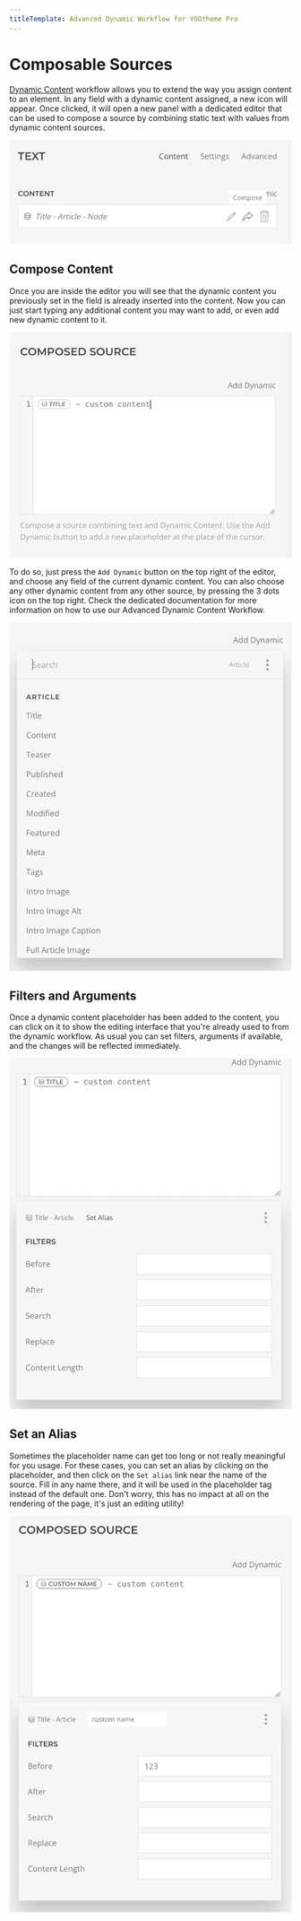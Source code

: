 ```yaml
---
titleTemplate: Advanced Dynamic Workflow for YOOtheme Pro
---
```


# Composable Sources

[Dynamic Content](https://yootheme.com/support/yootheme-pro/joomla/dynamic-content) workflow allows you to extend the way you assign content to an element. In any field with a dynamic content assigned, a new icon will appear. Once clicked, it will open a new panel with a dedicated editor that can be used to compose a source by combining static text with values from dynamic content sources.

![Compose Button](./assets/composable-sources/compose-button.webp)

## Compose Content

Once you are inside the editor you will see that the dynamic content you previously set in the field is already inserted into the content. Now you can just start typing any additional content you may want to add, or even add new dynamic content to it.

![Compose Editor](./assets/composable-sources/compose-editor.webp)

To do so, just press the `Add Dynamic` button on the top right of the editor, and choose any field of the current dynamic content. You can also choose any other dynamic content from any other source, by pressing the 3 dots icon on the top right. Check the dedicated documentation for more information on how to use our Advanced Dynamic Content Workflow.

![Compose Content](./assets/composable-sources/compose-dynamic-content.webp)

## Filters and Arguments

Once a dynamic content placeholder has been added to the content, you can click on it to show the editing interface that you're already used to from the dynamic workflow. As usual you can set filters, arguments if available, and the changes will be reflected immediately.

![Compose Filters](./assets/composable-sources/compose-filters.webp)

## Set an Alias

Sometimes the placeholder name can get too long or not really meaningful for you usage. For these cases, you can set an alias by clicking on the placeholder, and then click on the `Set alias` link near the name of the source. Fill in any name there, and it will be used in the placeholder tag instead of the default one. Don't worry, this has no impact at all on the rendering of the page, it's just an editing utility!

![Compose Alias](./assets/composable-sources/compose-alias.webp)

